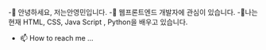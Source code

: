 -👋 안녕하세요, 저는안영민입니다.
-👀 웹프론트엔드 개발자에 관심이 있습니다.
-🌱나는 현재 HTML, CSS, Java Script , Python을 배우고 있습니다.
- 📫 How to reach me ...

<!---
gkswn45/gkswn45 is a ✨ special ✨ repository because its `README.md` (this file) appears on your GitHub profile.
You can click the Preview link to take a look at your changes.
--->
